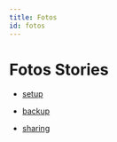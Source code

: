```yaml
---
title: Fotos
id: fotos
---
```


# Fotos Stories

  * [setup](./fotos/setup)

  * [backup](./fotos/backup)

  * [sharing](./fotos/sharing)
